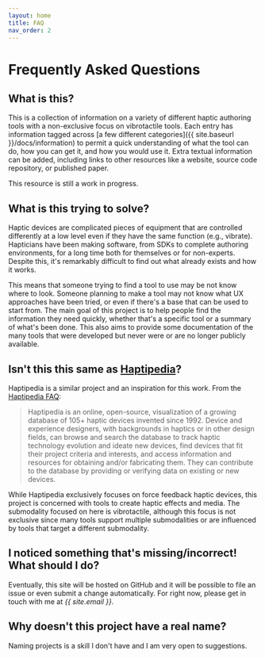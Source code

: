```yaml
---
layout: home
title: FAQ
nav_order: 2
---
```


# Frequently Asked Questions

## What is this?

This is a collection of information on a variety of different haptic authoring tools with a non-exclusive focus on vibrotactile tools.
Each entry has information tagged across [a few different categories]({{ site.baseurl }}/docs/information) to permit a quick understanding of what the tool can do, how you can get it, and how you would use it.
Extra textual information can be added, including links to other resources like a website, source code repository, or published paper.

This resource is still a work in progress.

## What is this trying to solve?

Haptic devices are complicated pieces of equipment that are controlled differently at a low level even if they have the same function (e.g., vibrate).
Hapticians have been making software, from SDKs to complete authoring environments, for a long time both for themselves or for non-experts.
Despite this, it's remarkably difficult to find out what already exists and how it works.

This means that someone trying to find a tool to use may be not know where to look.
Someone planning to make a tool may not know what UX approaches have been tried, or even if there's a base that can be used to start from.
The main goal of this project is to help people find the information they need quickly, whether that's a specific tool or a summary of what's been done.
This also aims to provide some documentation of the many tools that were developed but never were or are no longer publicly available.

## Isn't this this same as [Haptipedia](https://haptipedia.org)?

Haptipedia is a similar project and an inspiration for this work. From the [Haptipedia FAQ](https://haptipedia.org/pages/):

> Haptipedia is an online, open-source, visualization of a growing database of 105+ haptic devices invented since 1992.  Device and experience designers, with backgrounds in haptics or in other design fields, can browse and search the database to track haptic technology evolution and ideate new devices, find devices that fit their project criteria and interests, and access information and resources for obtaining and/or fabricating them. They can contribute to the database by providing or verifying data on existing or new devices.

While Haptipedia exclusively focuses on force feedback haptic devices, this project is concerned with tools to create haptic effects and media.
The submodality focused on here is vibrotactile, although this focus is not exclusive since many tools support multiple submodalities or are influenced by tools that target a different submodality.

## I noticed something that's missing/incorrect! What should I do?

Eventually, this site will be hosted on GitHub and it will be possible to file an issue or even submit a change automatically.
For right now, please get in touch with me at <span style="font-style: italic;">{{ site.email }}</span>.

## Why doesn't this project have a real name?

Naming projects is a skill I don't have and I am very open to suggestions.
